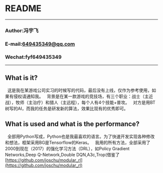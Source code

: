 README
===========================
****
### Author:冯宇飞
### E-mail:649435349@qq.com
### Wechat:fyf649435349
****

## What is it?
   这是我在某游戏公司实习的时候写的代码，最后没有上线，仅作为参考使用，如果有侵权请通知我。
   背景是在某一款游戏的竞技场，有三个职业：战士（主近战），牧师（主治疗）和猎人（主远程），每个人有4个技能+普攻。
   对方是用BT树写的AI，而我的任务是研发新的算法，效果比现有的优秀即可。
   
## What is used and what is the performance?
   全部用Python写成，Python也是我最喜欢的语言。为了快速开发实现各种修改和想法，框架采用BG是Tensorflow的Keras。
   我用的所有方法，全部采用了2000到现在（2017）的强化学习方法（DRL），如Policy Gradient Networks,Deep Q-Network,Double DQN,A3c,Trop(借鉴了
   [https://github.com/joschu/modular_rl](https://github.com/joschu/modular_rl)
